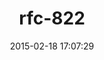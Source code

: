 ---
layout: post
title:  "rfc-822"
repo:   "dim/rfc-822"
date:   2015-02-18 17:07:29
gemurl: http://github.com/dim/rfc-822
---